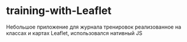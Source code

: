 # training-with-Leaflet
Небольшое приложение для журнала тренировок реализованное на классах и картах Leaflet, использовался нативный JS
